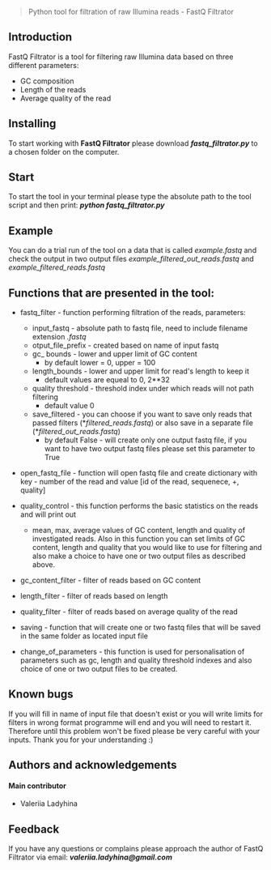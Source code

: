 > Python tool for filtration of raw Illumina reads - FastQ Filtrator

## Introduction
FastQ Filtrator is a tool for filtering raw Illumina data based on three different parameters:

* GC composition
* Length of the reads
* Average quality of the read

## Installing
To start working with __FastQ Filtrator__ please download *__fastq_filtrator.py__* to a chosen folder on the computer.

## Start
To start the tool in your terminal please type the absolute path to the tool script and then print:
*__python fastq_filtrator.py__*

## Example
You can do a trial run of the tool on a data that is called *example.fastq* and check the output in two output files *example_filtered_out_reads.fastq* and *example_filtered_reads.fastq*

## Functions that are presented in the tool:
* fastq_filter - function performing filtration of the reads, parameters:
  * input_fastq - absolute path to fastq file, need to include filename extension *.fastq*
  * otput_file_prefix - created based on name of input fastq
  * gc_ bounds - lower and upper limit of GC content
    * by default lower = 0, upper = 100
  * length_bounds - lower and upper limit for read's length to keep it
    * default values are equeal to 0, 2**32
  * quality threshold - threshold index under which reads will not path filtering
    * default value 0
  * save_filtered - you can choose if you want to save only reads that passed filters (**filtered_reads.fastq*) or also 
    save in a separate file (**filtered_out_reads.fastq*) 
    * by default False - will create only one output fastq file, if you want to have two output fastq files please set 
      this parameter to True


* open_fastq_file - function will open fastq file and create dictionary with key - number of the read and 
  value [id of the read, sequenece, +, quality]


* quality_control - this function performs the basic statistics on the reads and will print out
  * mean, max, average values of GC content, length and quality of investigated reads. Also in this function you can set
    limits of GC content, length and quality that you would like to use for filtering and also make a choice to have one
    or two output files as described above.
  

* gc_content_filter - filter of reads based on GC content


* length_filter - filter of reads based on length


* quality_filter - filter of reads based on average quality of the read


* saving - function that will create one or two fastq files that will be saved in the same folder as located input file


* change_of_parameters - this function is used for personalisation of parameters such as gc, length and quality 
  threshold indexes and also choice of one or two output files to be created.
  
## Known bugs
If you will fill in name of input file that doesn't exist or you will write limits for filters in wrong format programme will end and you will need to restart it. Therefore until this problem won't be fixed please be very careful with your inputs. Thank you for your understanding :)


## Authors and acknowledgements
#### Main contributor
* Valeriia Ladyhina

## Feedback
 If you have any questions or complains please approach the author of FastQ Filtrator via email:
 *__valeriia.ladyhina@gmail.com__*
